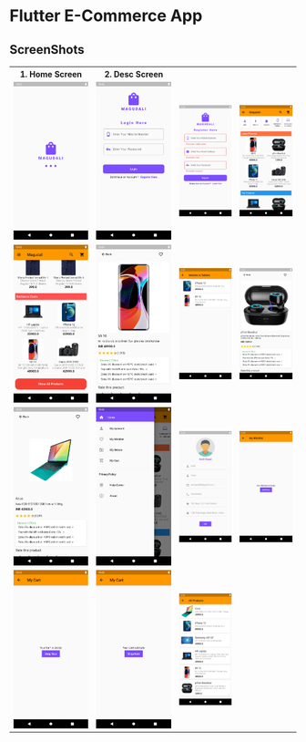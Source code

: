 # Flutter E-Commerce App

## ScreenShots
<table style="width:100%">
  <tr>
    <th>1. Home Screen</th>
    <th>2. Desc Screen</th> 
  </tr>
  <tr>
    <td><img src="assets/docs/1.png"/></td>
    <td><img src="assets/docs/2.png"/></td>
    <td><img src="assets/docs/3.png"/></td>
    <td><img src="assets/docs/4.png"/></td>
  </tr>
  <tr>
    <td><img src="assets/docs/5.png"/></td>
    <td><img src="assets/docs/6.png"/></td>
    <td><img src="assets/docs/7.png"/></td>
    <td><img src="assets/docs/8.png"/></td>
  </tr>  
  <tr>
    <td><img src="assets/docs/9.png"/></td>
    <td><img src="assets/docs/10.png"/></td>
    <td><img src="assets/docs/11.png"/></td>
    <td><img src="assets/docs/12.png"/></td>
  </tr>
  <tr>
    <td><img src="assets/docs/13.png"/></td>
    <td><img src="assets/docs/14.png"/></td>
    <td><img src="assets/docs/15.png"/></td>
  </tr>
</table>

